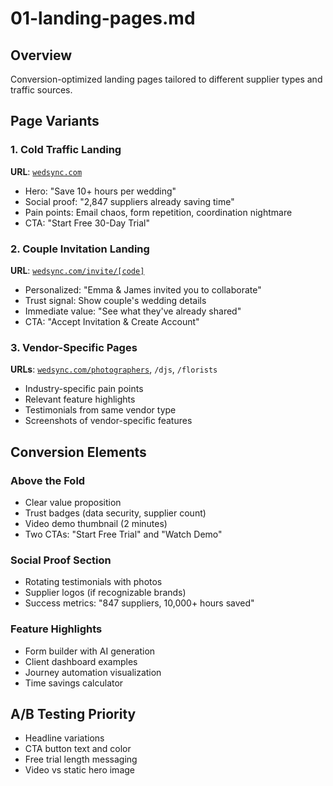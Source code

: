 # 01-landing-pages.md

## Overview

Conversion-optimized landing pages tailored to different supplier types and traffic sources.

## Page Variants

### 1. Cold Traffic Landing

**URL**: [`wedsync.com`](http://wedsync.com)

- Hero: "Save 10+ hours per wedding"
- Social proof: "2,847 suppliers already saving time"
- Pain points: Email chaos, form repetition, coordination nightmare
- CTA: "Start Free 30-Day Trial"

### 2. Couple Invitation Landing

**URL**: [`wedsync.com/invite/[code]`](http://wedsync.com/invite/[code])

- Personalized: "Emma & James invited you to collaborate"
- Trust signal: Show couple's wedding details
- Immediate value: "See what they've already shared"
- CTA: "Accept Invitation & Create Account"

### 3. Vendor-Specific Pages

**URLs**: [`wedsync.com/photographers`](http://wedsync.com/photographers), `/djs`, `/florists`

- Industry-specific pain points
- Relevant feature highlights
- Testimonials from same vendor type
- Screenshots of vendor-specific features

## Conversion Elements

### Above the Fold

- Clear value proposition
- Trust badges (data security, supplier count)
- Video demo thumbnail (2 minutes)
- Two CTAs: "Start Free Trial" and "Watch Demo"

### Social Proof Section

- Rotating testimonials with photos
- Supplier logos (if recognizable brands)
- Success metrics: "847 suppliers, 10,000+ hours saved"

### Feature Highlights

- Form builder with AI generation
- Client dashboard examples
- Journey automation visualization
- Time savings calculator

## A/B Testing Priority

- Headline variations
- CTA button text and color
- Free trial length messaging
- Video vs static hero image
